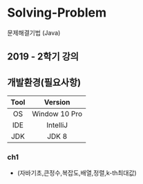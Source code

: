 # Solving-Problem
문제해결기법 (Java)

## 2019 - 2학기 강의

## 개발환경(필요사항)
|Tool|Version|
|:---:|:---:|
|OS|Window 10 Pro|
|IDE|IntelliJ|
|JDK|JDK 8|

### ch1
- (자바기초,큰정수,복잡도,배열,정렬,k-th최대값)
